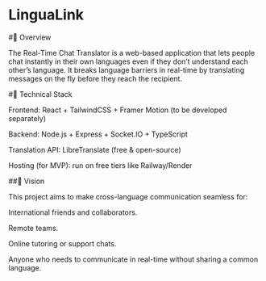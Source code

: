 # LinguaLink

#📖 Overview

The Real-Time Chat Translator is a web-based application that lets people chat instantly in their own languages even if they don’t understand each other’s language.
It breaks language barriers in real-time by translating messages on the fly before they reach the recipient.

#🔧 Technical Stack

Frontend: React + TailwindCSS + Framer Motion (to be developed separately)

Backend: Node.js + Express + Socket.IO + TypeScript

Translation API: LibreTranslate (free & open-source)

Hosting (for MVP): run on free tiers like Railway/Render

##🌟 Vision

This project aims to make cross-language communication seamless for:

International friends and collaborators.

Remote teams.

Online tutoring or support chats.

Anyone who needs to communicate in real-time without sharing a common language.
